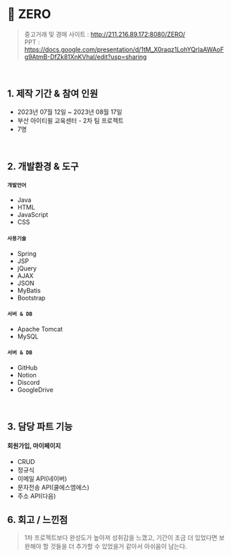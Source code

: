 # :pushpin: ZERO
>중고거래 및 경매 사이트 : http://211.216.89.172:8080/ZERO/  
>PPT : https://docs.google.com/presentation/d/1tM_X0raqz1LohYQrIaAWAoFg9AtmB-DfZk81XnKVhaI/edit?usp=sharing  


</br>

## 1. 제작 기간 & 참여 인원
- 2023년 07월 12일 ~ 2023년 08월 17일
- 부산 아이티윌 교육센터 - 2차 팀 프로젝트
- 7명

</br>

## 2. 개발환경 & 도구
#### `개발언어`
  - Java
  - HTML
  - JavaScript
  - CSS
    
#### `사용기술`
  - Spring
  - JSP
  - jQuery
  - AJAX
  - JSON
  - MyBatis
  - Bootstrap
    
#### `서버 & DB`
  - Apache Tomcat
  - MySQL
    
#### `서버 & DB`
  - GitHub
  - Notion
  - Discord
  - GoogleDrive

</br>


## 3. 담당 파트 기능
  #### 회원가입, 마이페이지
  - CRUD
  - 정규식
  - 이메일 API(네이버)
  - 문자전송 API(쿨에스엠에스)
  - 주소 API(다음)
  



## 6. 회고 / 느낀점
> 1차 프로젝트보다 완성도가 높아져 성취감을 느꼈고, 기간이 조금 더 있었다면 보완해야 할 것들을 더 추가할 수 있었을거 같아서 아쉬움이 남는다.
